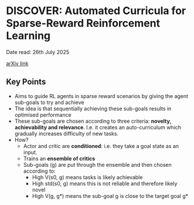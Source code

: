 # DISCOVER: Automated Curricula for Sparse-Reward Reinforcement Learning

Date read: 26th July 2025

[arXiv link](https://arxiv.org/abs/2505.19850)

## Key Points
* Aims to guide RL agents in sparse reward scenarios by giving the agent sub-goals to try and achieve
* The idea is that sequentially achieving these sub-goals results in optimised performance
* These sub-goals are chosen according to three criteria: **novelty, achievability and relevance**. I.e. it creates
an auto-curriculum which gradually increases difficulty of new tasks.
* How?
  * Actor and critic are **conditioned**: i.e. they take a goal state as an input.
  * Trains an **ensemble of critics**
  * Sub-goals (g) are put through the ensemble and then chosen according to:
    * High V(s0, g) means tasks is likely achievable
    * High std(s0, g) means this is not reliable and therefore likely novel
    * High V(g, g*) means the sub-goal g is close to the target goal g*